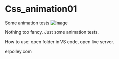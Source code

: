 # Css_animation01
Some animation tests
![image](https://user-images.githubusercontent.com/109182529/180652485-31b23ab5-ec72-4b23-933c-a36c534a5067.png)

Nothing too fancy. Just some animation tests. 

How to use: open folder in VS code, open live server. 

erpolley.com
